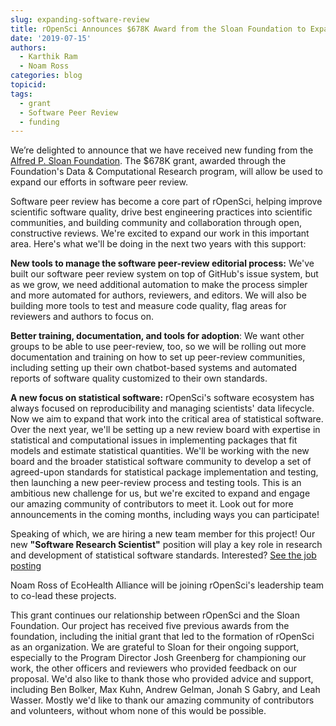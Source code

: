 ```yaml
---
slug: expanding-software-review
title: rOpenSci Announces $678K Award from the Sloan Foundation to Expand Software Peer Review
date: '2019-07-15'
authors:
  - Karthik Ram
  - Noam Ross
categories: blog
topicid: 
tags:
  - grant
  - Software Peer Review
  - funding
---
```


We’re delighted to announce that we have received new funding from the [Alfred P. Sloan Foundation](https://sloan.org/). The $678K grant, awarded through the Foundation's Data & Computational Research program, will allow be used to expand our efforts in software peer review.  

Software peer review has become a core part of rOpenSci, helping improve scientific software quality, drive best engineering practices into scientific communities, and building community and collaboration through open, constructive reviews.  We're excited to expand our work in this important area. Here's what we'll be doing in the next two years with this support:  

**New tools to manage the software peer-review editorial process:** We've built our software peer review system on top of GitHub's issue system, but as we grow, we need additional automation to make the process simpler and more automated for authors, reviewers, and editors.  We will also be building more tools to test and measure code quality, flag areas for reviewers and authors to focus on.

**Better training, documentation, and tools for adoption**: We want other groups to be able to use peer-review, too, so we will be rolling out more documentation and training on how to set up peer-review communities, including setting up their own chatbot-based systems and automated reports of software quality customized to their own standards.

**A new focus on statistical software:** rOpenSci's software ecosystem has always focused on reproducibility and managing scientists' data lifecycle.  Now we aim to expand that work into the critical area of statistical software.  Over the next year, we'll be setting up a new review board with expertise in statistical and computational issues in implementing packages that fit models and estimate statistical quantities. We'll be working with the new board and the broader statistical software community to develop a set of agreed-upon standards for statistical package implementation and testing, then launching a new peer-review process and testing tools.  This is an ambitious new challenge for us, but we're excited to expand and engage our amazing community of contributors to meet it. Look out for more announcements in the coming months, including ways you can participate!

Speaking of which, we are hiring a new team member for this project!  Our new **"Software Research Scientist"** position will play a key role in research and development of statistical software standards.  Interested? [See the job posting](/careers/)

Noam Ross of EcoHealth Alliance will be joining rOpenSci's leadership team to co-lead these projects.

This grant continues our relationship between rOpenSci and the Sloan Foundation. Our project has received five previous awards from the foundation, including the initial grant that led to the formation of rOpenSci as an organization. We are grateful to Sloan for their ongoing support, especially to the Program Director Josh Greenberg for championing our work, the other officers and reviewers who provided feedback on our proposal.   We'd also like to thank those who provided advice and support, including Ben Bolker, Max Kuhn, Andrew Gelman, Jonah S Gabry, and Leah Wasser. Mostly we'd like to thank our amazing community of contributors and volunteers, without whom none of this would be possible.

